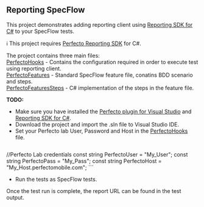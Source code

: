 ## Reporting SpecFlow

This project demonstrates adding reporting client using [Reporting SDK for C#](https://www.nuget.org/packages/Perfecto-Reporting) to your SpecFlow tests.


:information_source: This project requires [Perfecto Reporting SDK](https://github.com/PerfectoCode/Samples/wiki) for C#.


The project contains three main files:<br/>
[PerfectoHooks](PerfectoSpecFlow/PerfectoHooks.cs) - Contains the configuration required in order to execute test using reporting client.<br/>
[PerfectoFeatures](PerfectoSpecFlow/PerfectoFeatures.feature) - Standard SpecFlow feature file, conatins BDD scenario and steps. <br/>
[PerfectoFeaturesSteps](PerfectoSpecFlow/PerfectoFeaturesSteps.cs) - C# implementation of the steps in the feature file. 

**TODO:**

- Make sure you have installed the [Perfecto plugin for Visual Studio](https://www.perfectomobile.com/ni/resources/downloads/add-ins-plugins-and-extensions) and [Reporting SDK for C#](https://www.nuget.org/packages/Perfecto-Reporting).
- Download the project and import the .sln file to Visual Studio IDE.
- Set your Perfecto lab User, Password and Host in the [PerfectoHooks](PerfectoSpecFlow/PerfectoHooks.cs) file. 
     ```Csharp
//Perfecto Lab credentials
const string PerfectoUser = "My_User";
const string PerfectoPass = "My_Pass";
const string PerfectoHost = "My_Host.perfectomobile.com"; 
     ``` 
- Run the tests as SpecFlow tests. 

Once the test run is complete, the report URL can be found in the test output.<br/>
